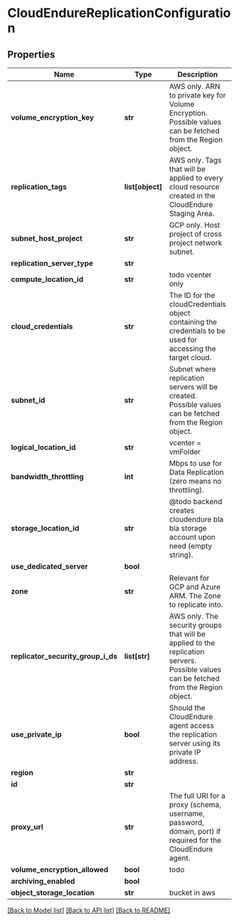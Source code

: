 # CloudEndureReplicationConfiguration

## Properties
Name | Type | Description | Notes
------------ | ------------- | ------------- | -------------
**volume_encryption_key** | **str** | AWS only. ARN to private key for Volume Encryption. Possible values can be fetched from the Region object. | [optional]
**replication_tags** | **list[object]** | AWS only. Tags that will be applied to every cloud resource created in the CloudEndure Staging Area. | [optional]
**subnet_host_project** | **str** | GCP only. Host project of cross project network subnet. | [optional]
**replication_server_type** | **str** |  | [optional]
**compute_location_id** | **str** | todo  vcenter only | [optional]
**cloud_credentials** | **str** | The ID for the cloudCredentials object containing the credentials to be used for accessing the target cloud. | [optional]
**subnet_id** | **str** | Subnet where replication servers will be created. Possible values can be fetched from the Region object. | [optional]
**logical_location_id** | **str** | vcenter &#x3D; vmFolder | [optional]
**bandwidth_throttling** | **int** | Mbps to use for Data Replication (zero means no throttling). | [optional]
**storage_location_id** | **str** | @todo backend creates cloudendure bla bla storage account upon need (empty string).  | [optional]
**use_dedicated_server** | **bool** |  | [optional]
**zone** | **str** | Relevant for GCP and Azure ARM. The Zone to replicate into. | [optional]
**replicator_security_group_i_ds** | **list[str]** | AWS only. The security groups that will be applied to the replication servers. Possible values can be fetched from the Region object. | [optional]
**use_private_ip** | **bool** | Should the CloudEndure agent access the replication server using its private IP address. | [optional]
**region** | **str** |  | [optional]
**id** | **str** |  | [optional]
**proxy_url** | **str** | The full URI for a proxy (schema, username, password, domain, port) if required for the CloudEndure agent. | [optional]
**volume_encryption_allowed** | **bool** | todo | [optional]
**archiving_enabled** | **bool** |  | [optional]
**object_storage_location** | **str** | bucket in aws  | [optional]

[[Back to Model list]](API_README.md#documentation-for-models) [[Back to API list]](API_README.md#documentation-for-api-endpoints) [[Back to README]](API_README.md)

